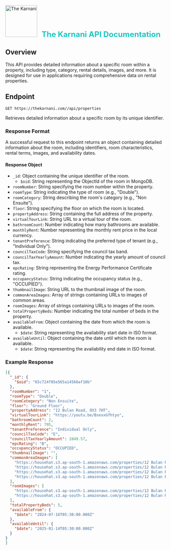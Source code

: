 
  <img src="https://thekarnani.com/_next/image?url=%2F_next%2Fstatic%2Fmedia%2Flogo.fb2f23c3.png&w=256&q=75" alt="The Karnani" style="width: 100px; margin-right: 10px;" />
  <span style="font-size: 24px; font-weight: bold; color: #1ac5c2;">The Karnani API Documentation</span>






## Overview

This API provides detailed information about a specific room within a property, including type, category, rental details, images, and more. It is designed for use in applications requiring comprehensive data on rental properties.

## Endpoint

`GET https://thekarnani.com//api/properties`

Retrieves detailed information about a specific room by its unique identifier.


### Response Format

A successful request to this endpoint returns an object containing detailed information about the room, including identifiers, room characteristics, rental terms, images, and availability dates.

#### Response Object

- `_id`: Object containing the unique identifier of the room.
  - `$oid`: String representing the ObjectId of the room in MongoDB.
- `roomNumber`: String specifying the room number within the property.
- `roomType`: String indicating the type of room (e.g., "Double").
- `roomCategory`: String describing the room's category (e.g., "Non Ensuite").
- `floor`: String specifying the floor on which the room is located.
- `propertyAddress`: String containing the full address of the property.
- `virtualTourLink`: String URL to a virtual tour of the room.
- `bathroomCount`: Number indicating how many bathrooms are available.
- `monthlyRent`: Number representing the monthly rent price in the local currency.
- `tenantPreference`: String indicating the preferred type of tenant (e.g., "Individual Only").
- `councilTaxCode`: String specifying the council tax band.
- `councilTaxYearlyAmount`: Number indicating the yearly amount of council tax.
- `epcRating`: String representing the Energy Performance Certificate rating.
- `occupancyStatus`: String indicating the occupancy status (e.g., "OCCUPIED").
- `thumbnailImage`: String URL to the thumbnail image of the room.
- `commonAreaImages`: Array of strings containing URLs to images of common areas.
- `roomImages`: Array of strings containing URLs to images of the room.
- `totalPropertyBeds`: Number indicating the total number of beds in the property.
- `availableFrom`: Object containing the date from which the room is available.
  - `$date`: String representing the availability start date in ISO format.
- `availableUntil`: Object containing the date until which the room is available.
  - `$date`: String representing the availability end date in ISO format.

### Example Response

```json
[{
  "_id": {
    "$oid": "65c724f85e565a14566af10b"
  },
  "roomNumber": "1",
  "roomType": "Double",
  "roomCategory": "Non Ensuite",
  "floor": "Ground Floor",
  "propertyAddress": "12 Bulan Road, OX3 7HT",
  "virtualTourLink": "https://youtu.be/BsexxGfhtyo",
  "bathroomCount": 2,
  "monthlyRent": 795,
  "tenantPreference": "Individual Only",
  "councilTaxCode": "E",
  "councilTaxYearlyAmount": 2849.57,
  "epcRating": "B",
  "occupancyStatus": "OCCUPIED",
  "thumbnailImage": "",
  "commonAreaImages": [
    "https://househat.s3.ap-south-1.amazonaws.com/properties/12 Bulan Road, OX3 7HT/common/2.jpg",
    "https://househat.s3.ap-south-1.amazonaws.com/properties/12 Bulan Road, OX3 7HT/common/1.jpg",
    "https://househat.s3.ap-south-1.amazonaws.com/properties/12 Bulan Road, OX3 7HT/common/3.jpg",
    "https://househat.s3.ap-south-1.amazonaws.com/properties/12 Bulan Road, OX3 7HT/common/4.jpg"
  ],
  "roomImages": [
    "https://househat.s3.ap-south-1.amazonaws.com/properties/12 Bulan Road, OX3 7HT/Room1/1000022412.jpg",
    "https://househat.s3.ap-south-1.amazonaws.com/properties/12 Bulan Road, OX3 7HT/Room1/1000022415.jpg"
  ],
  "totalPropertyBeds": 5,
  "availableFrom": {
    "$date": "2024-07-16T05:30:00.000Z"
  },
  "availableUntil": {
    "$date": "2025-01-14T05:30:00.000Z"
  }
}
]
